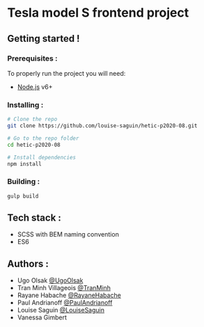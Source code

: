  # __Tesla model S frontend project__


## __Getting started !__


### Prerequisites :

To properly run the project you will need:
* [Node.js](https://nodejs.org/en/download/) v6+

### Installing :

```sh
# Clone the repo
git clone https://github.com/louise-saguin/hetic-p2020-08.git

# Go to the repo folder
cd hetic-p2020-08

# Install dependencies
npm install
```

### Building :

```sh
gulp build
```

## Tech stack :

* SCSS with BEM naming convention
* ES6

## Authors :

* Ugo Olsak  [@UgoOlsak](https://github.com/ugolsk)
* Tran Minh Villageois [@TranMinh](https://github.com/TranMinhVlg)
* Rayane Habache [@RayaneHabache](https://github.com/Rayane-H)
* Paul Andrianoff [@PaulAndrianoff](https://github.com/PaulAndrianoff)
* Louise Saguin [@LouiseSaguin](https://github.com/louise-saguin)
* Vanessa Gimbert

